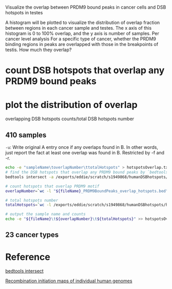 # 
Visualize the overlap between PRDM9 bound peaks in cancer cells and DSB hotspots in testes

A histogram will be plotted to visualize the distribution of overlap fraction between regions in each cancer sample and testes. The x axis of this histogram is 0 to 100% overlap, and the y axis is number of samples. 
Per cancer level analysis
For a specific type of cancer, whether the PRDM9 binding regions in peaks are overlapped with those in the breakpoints of testis. How much they overlap?


# count DSB hotspots that overlap any PRDM9 bound peaks

# plot the distribution of overlap
overlapping DSB hotspots counts/total DSB hotspots number

## 410 samples
`-u`: Write original A entry once if any overlaps found in B. In other words, just report the fact at least one overlap was found in B. Restricted by -f and -r. 



```bash
echo -e "sampleName\toverlapNumber\ttotalHotspots" > hotspotsOverlap.txt
# find the DSB hotspots that overlap any PRDM9 bound peaks by `bedtools intersect`
bedtools intersect -a /exports/eddie/scratch/s1949868/humanDSBhotspots/humanDSBhotspots_AA_AB.hg38.txt -b $file -u > "${fileName}_PRDM9BoundPeaks_overlap_hotspots.bed"

# count hotspots that overlap PRDM9 motif
overlapNumber=`wc -l "${fileName}_PRDM9BoundPeaks_overlap_hotspots.bed" | awk '{print $1}'`

# total hotspots number
totalHotspots=`wc -l /exports/eddie/scratch/s1949868/humanDSBhotspots/humanDSBhotspots_AA_AB.hg38.txt | awk '{print $1}'`

# output the sample name and counts
echo -e "${fileName}\t${overlapNumber}\t${totalHotspots}" >> hotspotsOverlap.txt
```
## 23 cancer types

# Reference
[bedtools intersect](https://bedtools.readthedocs.io/en/latest/content/tools/intersect.html)

[Recombination initiation maps of individual human genomes](https://science.sciencemag.org/content/346/6211/1256442)
<!--stackedit_data:
eyJoaXN0b3J5IjpbMTQwNDgyNzY1LC0xNDg1MTQwOTA1LC0xMT
I5MTI1MjkzLC0xNDMxODM1Njc2LDU1NTcyNTk5MSwzMjY4MzA0
MzAsODUzMjc4NDMxLC0xODcxNTIzMzE3LC0yMDA4MzE5OTEsMT
c0NDcwMTcxMCwxMTU5NDM4MjQzLDIxMjg4NjQ2MSw3NTgzNDQx
NTQsLTM3MTU1OTIyNSwtOTI4NDc3MSw0NzU1MzY4MjMsLTE0OT
kxMDc2NjMsLTExNTgyNDYwOTUsLTEwODc1NTQ5NzEsLTE1OTcz
Njc3MzRdfQ==
-->